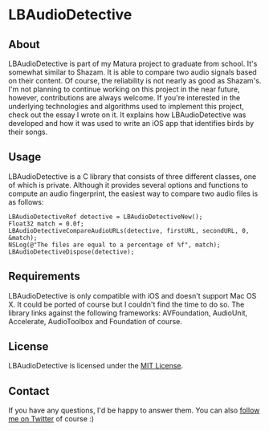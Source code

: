 # LBAudioDetective

## About
LBAudioDetective is part of my Matura project to graduate from school. It's somewhat similar to Shazam. It is able to compare two audio signals based on their content. Of course, the reliability is not nearly as good as Shazam's. I'm not planning to continue working on this project in the near future, however, contributions are always welcome.
If you're interested in the underlying technologies and algorithms used to implement this project, check out the essay I wrote on it. It explains how LBAudioDetective was developed and how it was used to write an iOS app that identifies birds by their songs.

## Usage
LBAudioDetective is a C library that consists of three different classes, one of which is private. 
Although it provides several options and functions to compute an audio fingerprint, the easiest way to compare two audio files is as follows:

```objc
LBAudioDetectiveRef detective = LBAudioDetectiveNew();
Float32 match = 0.0f;
LBAudioDetectiveCompareAudioURLs(detective, firstURL, secondURL, 0, &match);
NSLog(@"The files are equal to a percentage of %f", match);
LBAudioDetectiveDispose(detective);
```

## Requirements
LBAudioDetective is only compatible with iOS and doesn't support Mac OS X. It could be ported of course but I couldn't find the time to do so.
The library links against the following frameworks: AVFoundation, AudioUnit, Accelerate, AudioToolbox and Foundation of course.

## License
LBAudioDetective is licensed under the [MIT License](http://opensource.org/licenses/mit-license.php).

## Contact
If you have any questions, I'd be happy to answer them. You can also [follow me on Twitter](https://twitter.com/larcus94) of course :)